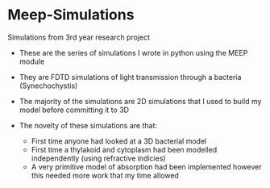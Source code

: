 # Meep-Simulations
Simulations from 3rd year research project

- These are the series of simulations I wrote in python using the MEEP module
- They are FDTD simulations of light transmission through a bacteria (Synechochystis)
- The majority of the simulations are 2D simulations that I used to build my model before committing it to 3D

- The novelty of these simulations are that:
    - First time anyone had looked at a 3D bacterial model
    - First time a thylakoid and cytoplasm had been modelled independently (using refractive indicies)
    - A very primitive model of absorption had been implemented however this needed more work that my time allowed
